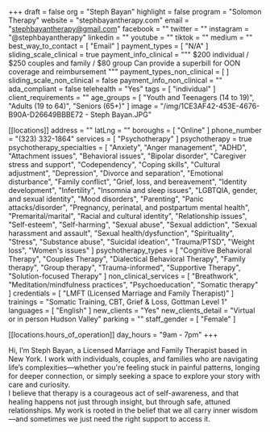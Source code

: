 +++
draft = false
org = "Steph Bayan"
highlight = false
program = "Solomon Therapy"
website = "stephbayantherapy.com"
email = "stephbayantherapy@gmail.com"
facebook = ""
twitter = ""
instagram = "@stephbayantherapy"
linkedin = ""
youtube = ""
tiktok = ""
medium = ""
best_way_to_contact = [ "Email" ]
payment_types = [ "N/A" ]
sliding_scale_clinical = true
payment_info_clinical = """
$200 individual / $250 couples and family / $80 group
Can provide a superbill for OON coverage and reimbursement """
payment_types_non_clinical = [ ]
sliding_scale_non_clinical = false
payment_info_non_clinical = ""
ada_compliant = false
telehealth = "Yes"
tags = [ "individual" ]
client_requirements = ""
age_groups = [
  "Youth and Teenagers (14 to 19)",
  "Adults (19 to 64)",
  "Seniors (65+)"
]
image = "/img/1CE3AF42-453E-4676-B90A-D26649BBBE72 - Steph Bayan.JPG"

[[locations]]
address = ""
latLng = ""
boroughs = [ "Online" ]
phone_number = "‭(323) 332-1864‬"
services = [ "Psychotherapy" ]
psychotherapy = true
psychotherapy_specialties = [
  "Anxiety",
  "Anger management",
  "ADHD",
  "Attachment issues",
  "Behavioral issues",
  "Bipolar disorder",
  "Caregiver stress and support",
  "Codependency",
  "Coping skills",
  "Cultural adjustment",
  "Depression",
  "Divorce and separation",
  "Emotional disturbance",
  "Family conflict",
  "Grief, loss, and bereavement",
  "Identity development",
  "Infertility",
  "Insomnia and sleep issues",
  "LGBTQIA, gender, and sexual identity",
  "Mood disorders",
  "Parenting",
  "Panic attacks/disorder",
  "Pregnancy, perinatal, and postpartum mental health",
  "Premarital/marital",
  "Racial and cultural identity",
  "Relationship issues",
  "Self-esteem",
  "Self-harming",
  "Sexual abuse",
  "Sexual addiction",
  "Sexual harassment and assault",
  "Sexual health/dysfunction",
  "Spirituality",
  "Stress",
  "Substance abuse",
  "Suicidal ideation",
  "Trauma/PTSD",
  "Weight loss",
  "Women's issues"
]
psychotherapy_types = [
  "Cognitive Behavioral Therapy",
  "Couples Therapy",
  "Dialectical Behavioral Therapy",
  "Family therapy",
  "Group therapy",
  "Trauma-informed",
  "Supportive Therapy",
  "Solution-focused Therapy"
]
non_clinical_services = [
  "Breathwork",
  "Meditation/mindfulness practices",
  "Psychoeducation",
  "Somatic therapy"
]
credentials = [ "LMFT (Licensed Marriage and Family Therapist)" ]
trainings = "Somatic Training, CBT, Grief & Loss, Gottman Level 1"
languages = [ "English" ]
new_clients = "Yes"
new_clients_detail = "Virtual or in person Hudson Valley"
parking = ""
staff_gender = [ "Female" ]

  [[locations.hours_of_operation]]
  day_hours = "9am - 7pm"
+++


Hi, I’m Steph Bayan, a Licensed Marriage and Family Therapist based in New York. I work with individuals, couples, and families who are navigating life’s complexities—whether you're feeling stuck in painful patterns, longing for deeper connection, or simply seeking a space to explore your story with care and curiosity. <br>
I believe that therapy is a courageous act of self-awareness, and that healing happens not just through insight, but through safe, attuned relationships. My work is rooted in the belief that we all carry inner wisdom—and sometimes we just need the right support to access it. <br>
